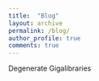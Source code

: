 ```yaml
---
title:  "Blog"
layout: archive
permalink: /blog/
author_profile: true
comments: true
---
```


Degenerate Gigalibraries